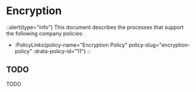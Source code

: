 # Encryption

::alert{type="info"}
This document describes the processes that support the following company policies:
- :PolicyLinks{policy-name="Encryption Policy" policy-slug="encryption-policy" :drata-policy-id="11"}
::


## TODO

TODO

